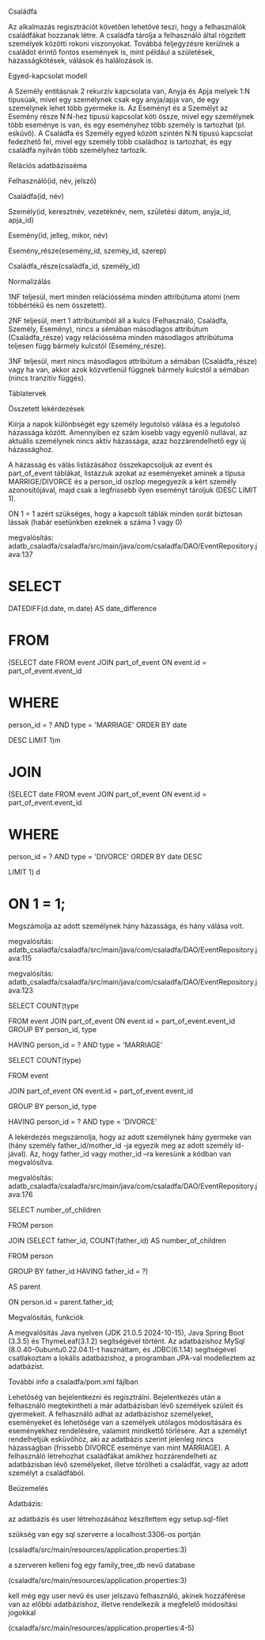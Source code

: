 Családfa

Az alkalmazás regisztrációt követően lehetővé teszi, hogy a felhasználók családfákat hozzanak létre. A családfa tárolja a felhasználó által rögzített személyek közötti rokoni viszonyokat. Továbbá feljegyzésre kerülnek a családot érintő fontos események is, mint például a születések, házasságkötések, válások és halálozások is.

Egyed-kapcsolat modell

A Személy entitásnak 2 rekurzív kapcsolata van, Anyja és Apja melyek 1:N típusúak, mivel egy személynek csak egy anyja/apja van, de egy személynek lehet több gyermeke is. Az Eseményt és a Személyt az Esemény része N:N-hez típusú kapcsolat köti össze, mivel egy személynek több eseménye is van, és egy eseményhez több személy is tartozhat (pl. esküvő). A Családfa és Személy egyed között szintén N:N típusú kapcsolat fedezhető fel, mivel egy személy több családhoz is tartozhat, és egy családfa nyilván több személyhez tartozik.

Relációs adatbázisséma

Felhasználó(id, név, jelszó)

Családfa(id, név)

Személy(id, keresztnév, vezetéknév, nem, születési dátum, anyja_id, apja_id)

Esemény(id, jelleg, mikor, név)

Esemény_része(esemény_id, szeméy_id, szerep)

Családfa_része(családfa_id, személy_id)

Normalizálás

1NF teljesül, mert minden relációsséma minden attribútuma atomi (nem többértékű és nem összetett).

2NF teljesül, mert 1 attribútumból áll a kulcs (Felhasználó, Családfa, Személy, Esemény), nincs a sémában másodlagos attribútum (Családfa_része) vagy relációsséma minden másodlagos attribútuma teljesen függ bármely kulcstól (Esemény_része).

3NF teljesül, mert nincs másodlagos attribútum a sémában (Családfa_része) vagy ha van, akkor azok közvetlenül függnek bármely kulcstól a sémában (nincs tranzitív függés).

Táblatervek

Összetett lekérdezések

Kiírja a napok különbségét egy személy legutolsó válása és a legutolsó házassága között. Amennyiben ez szám kisebb vagy egyenlő nullával, az aktuális személynek nincs aktív házassága, azaz hozzárendelhető egy új házassághoz.

A házasság és válás listázásához összekapcsoljuk az event és part_of_event táblákat, listázzuk azokat az eseményeket aminek a típusa MARRIGE/DIVORCE és a person_id oszlop megegyezik a kért személy azonosítójával, majd csak a legfrissebb ilyen eseményt tároljuk (DESC LIMIT 1).

ON  1 = 1 azért szükséges, hogy a kapcsolt táblák minden sorát biztosan lássak (habár esetünkben ezeknek a száma 1 vagy 0)

megvalósítás: adatb_csaladfa/csaladfa/src/main/java/com/csaladfa/DAO/EventRepository.java:137

# SELECT

DATEDIFF(d.date, m.date) AS date_difference

# FROM

(SELECT date FROM event JOIN part_of_event ON event.id = part_of_event.event_id

# WHERE

person_id = ? AND type = 'MARRIAGE' ORDER BY date

DESC LIMIT 1)m

# JOIN

(SELECT date FROM event JOIN part_of_event ON event.id = part_of_event.event_id

# WHERE

person_id = ? AND type = 'DIVORCE' ORDER BY date DESC

LIMIT 1) d

# ON 1 = 1;

Megszámolja az adott személynek hány házassága, és hány válása volt.

megvalósítás: adatb_csaladfa/csaladfa/src/main/java/com/csaladfa/DAO/EventRepository.java:115

megvalósítás: adatb_csaladfa/csaladfa/src/main/java/com/csaladfa/DAO/EventRepository.java:123

SELECT COUNT(type

FROM event JOIN part_of_event ON event.id = part_of_event.event_id GROUP BY person_id, type

HAVING person_id = ? AND type = 'MARRIAGE’

SELECT COUNT(type)

FROM event

JOIN part_of_event ON event.id = part_of_event.event_id

GROUP BY person_id, type

HAVING person_id = ? AND type = 'DIVORCE'

A lekérdezés megszámolja, hogy az adott személynek hány gyermeke van (hány személy father_id/mother_id -ja egyezik meg az adott személy id-jával). Az, hogy father_id vagy mother_id –ra keresünk a kódban van megvalósítva.

megvalósítás: adatb_csaladfa/csaladfa/src/main/java/com/csaladfa/DAO/EventRepository.java:176

SELECT number_of_children

FROM person

JOIN (SELECT father_id, COUNT(father_id) AS number_of_children

FROM person

GROUP BY father_id HAVING father_id = ?)

AS parent

ON person.id = parent.father_id;

Megvalósítás, funkciók

A megvalósítás Java nyelven (JDK 21.0.5 2024-10-15), Java Spring Boot (3.3.5) és ThymeLeaf(3.1.2) segítségével történt. Az adatbázishoz MySql (8.0.40-0ubuntu0.22.04.1)-t használtam, és JDBC(6.1.14) segítségével csatlakoztam a lokális adatbázishoz, a programban JPA-val modelleztem az adatbázist.

További info a csaladfa/pom.xml fájlban

Lehetőség van bejelentkezni és regisztrálni. Bejelentkezés után a felhasználó megtekintheti a már adatbázisban lévő személyek szüleit és gyermekeit. A felhasználó adhat az adatbázishoz személyeket, eseményeket és lehetősége van a személyek utólagos módosítására és eseményekhez rendelésére, valamint mindkettő törlésére. Azt a személyt rendelhetjük esküvőhöz, aki az adatbázis szerint jelenleg nincs házasságban (frissebb DIVORCE eseménye van mint MARRIAGE).
A felhasználó létrehozhat családfákat amikhez hozzárendelheti az adatbázisban lévő személyeket, illetve törölheti a családfát, vagy az adott személyt a családfából.

Beüzemelés

Adatbázis:

az adatbázis és user létrehozásához készítettem egy setup.sql-filet

szükség van egy sql szerverre a localhost:3306-os portján

(csaladfa/src/main/resources/application.properties:3)

a szerveren kelleni fog egy family_tree_db nevű database

(csaladfa/src/main/resources/application.properties:3)

kell még egy user nevű és user jelszavú felhasználó, akinek hozzáférése van az előbbi adatbázishoz, illetve rendelkezik a megfelelő módosítási jogokkal

(csaladfa/src/main/resources/application.properties:4-5)

